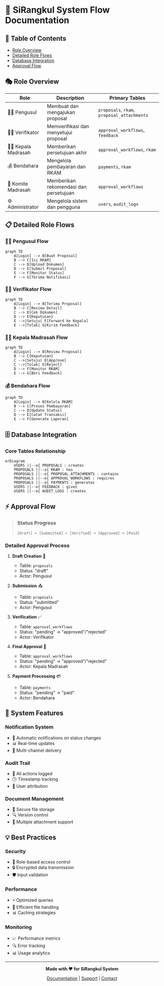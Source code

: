 # 🎯 SiRangkul System Flow Documentation

## 📑 Table of Contents
- [Role Overview](#role-overview)
- [Detailed Role Flows](#detailed-role-flows)
- [Database Integration](#database-integration)
- [Approval Flow](#approval-flow)

## 🎭 Role Overview

| Role | Description | Primary Tables |
|------|-------------|----------------|
| 👨‍💼 Pengusul | Membuat dan mengajukan proposal | `proposals`, `rkam`, `proposal_attachments` |
| 👨‍🔬 Verifikator | Memverifikasi dan menyetujui proposal | `approval_workflows`, `feedback` |
| 👨‍💼 Kepala Madrasah | Memberikan persetujuan akhir | `approval_workflows`, `rkam` |
| 💰 Bendahara | Mengelola pembayaran dan RKAM | `payments`, `rkam` |
| 👥 Komite Madrasah | Memberikan rekomendasi dan persetujuan | `approval_workflows` |
| ⚙️ Administrator | Mengelola sistem dan pengguna | `users`, `audit_logs` |

## 📋 Detailed Role Flows

### 👨‍💼 Pengusul Flow
```mermaid
graph TD
    A[Login] --> B[Buat Proposal]
    B --> C[Isi RKAM]
    C --> D[Upload Dokumen]
    D --> E[Submit Proposal]
    E --> F[Monitor Status]
    F --> G[Terima Notifikasi]
```

### 👨‍🔬 Verifikator Flow
```mermaid
graph TD
    A[Login] --> B[Terima Proposal]
    B --> C[Review Detail]
    C --> D[Cek Dokumen]
    D --> E{Keputusan}
    E -->|Setuju| F[Forward ke Kepala]
    E -->|Tolak| G[Kirim Feedback]
```

### 👨‍💼 Kepala Madrasah Flow
```mermaid
graph TD
    A[Login] --> B[Review Proposal]
    B --> C{Keputusan}
    C -->|Setuju| D[Approve]
    C -->|Tolak| E[Reject]
    D --> F[Monitor RKAM]
    E --> G[Beri Feedback]
```

### 💰 Bendahara Flow
```mermaid
graph TD
    A[Login] --> B[Kelola RKAM]
    B --> C[Proses Pembayaran]
    C --> D[Update Status]
    D --> E[Catat Transaksi]
    E --> F[Generate Laporan]
```

## 🗄️ Database Integration

### Core Tables Relationship
```mermaid
erDiagram
    USERS ||--o{ PROPOSALS : creates
    PROPOSALS ||--o{ RKAM : has
    PROPOSALS ||--o{ PROPOSAL_ATTACHMENTS : contains
    PROPOSALS ||--o{ APPROVAL_WORKFLOWS : requires
    PROPOSALS ||--o{ PAYMENTS : generates
    USERS ||--o{ FEEDBACK : gives
    USERS ||--o{ AUDIT_LOGS : creates
```

## ⚡ Approval Flow

> ### Status Progress
> ```
> [Draft] ➡️ [Submitted] ➡️ [Verified] ➡️ [Approved] ➡️ [Paid]
> ```

### Detailed Approval Process
1. **Draft Creation** 📝
   - Table: `proposals`
   - Status: "draft"
   - Actor: Pengusul

2. **Submission** 📤
   - Table: `proposals`
   - Status: "submitted"
   - Actor: Pengusul

3. **Verification** ✅
   - Table: `approval_workflows`
   - Status: "pending" → "approved"/"rejected"
   - Actor: Verifikator

4. **Final Approval** 👔
   - Table: `approval_workflows`
   - Status: "pending" → "approved"/"rejected"
   - Actor: Kepala Madrasah

5. **Payment Processing** 💳
   - Table: `payments`
   - Status: "pending" → "paid"
   - Actor: Bendahara

## 🔔 System Features

### Notification System
- 📨 Automatic notifications on status changes
- 📊 Real-time updates
- 📱 Multi-channel delivery

### Audit Trail
- 📝 All actions logged
- 🕒 Timestamp tracking
- 👤 User attribution

### Document Management
- 📁 Secure file storage
- 🔍 Version control
- 📎 Multiple attachment support

## 💡 Best Practices

### Security
- 🔐 Role-based access control
- 🔒 Encrypted data transmission
- 🛡️ Input validation

### Performance
- ⚡ Optimized queries
- 🚀 Efficient file handling
- 📊 Caching strategies

### Monitoring
- 📈 Performance metrics
- 🔍 Error tracking
- 📊 Usage analytics

---

<div align="center">

**Made with ❤️ for SiRangkul System**

[Documentation](#) | [Support](#) | [Contact](#)

</div>